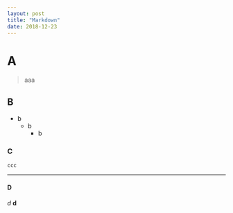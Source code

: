 ```yaml
---
layout: post
title: "Markdown"
date: 2018-12-23
---
```


# A
> aaa

## B
- b
    - b
        - b

### C

```
ccc
```

---

#### D
*d*
**d**